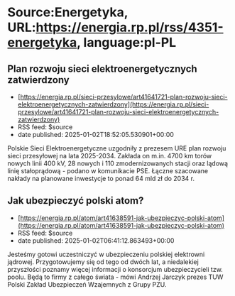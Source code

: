 # Source:Energetyka, URL:https://energia.rp.pl/rss/4351-energetyka, language:pl-PL

## Plan rozwoju sieci elektroenergetycznych zatwierdzony
 - [https://energia.rp.pl/sieci-przesylowe/art41641721-plan-rozwoju-sieci-elektroenergetycznych-zatwierdzony](https://energia.rp.pl/sieci-przesylowe/art41641721-plan-rozwoju-sieci-elektroenergetycznych-zatwierdzony)
 - RSS feed: $source
 - date published: 2025-01-02T18:52:05.530901+00:00

Polskie Sieci Elektroenergetyczne uzgodniły z prezesem URE plan rozwoju sieci przesyłowej na lata 2025-2034. Zakłada on m.in. 4700 km torów nowych linii 400 kV, 28 nowych i 110 zmodernizowanych stacji oraz lądową linię stałoprądową - podano w komunikacie PSE. Łączne szacowane nakłady na planowane inwestycje to ponad 64 mld zł do 2034 r.

## Jak ubezpieczyć polski atom?
 - [https://energia.rp.pl/atom/art41638591-jak-ubezpieczyc-polski-atom](https://energia.rp.pl/atom/art41638591-jak-ubezpieczyc-polski-atom)
 - RSS feed: $source
 - date published: 2025-01-02T06:41:12.863493+00:00

Jesteśmy gotowi uczestniczyć w ubezpieczeniu polskiej elektrowni jądrowej. Przygotowujemy się od tego od dwóch lat, a niedalekiej przyszłości poznamy więcej informacji o konsorcjum ubezpieczycieli tzw. poolu. Będą to firmy z całego świata - mówi Andrzej Jarczyk prezes TUW Polski Zakład Ubezpieczeń Wzajemnych z Grupy PZU.

